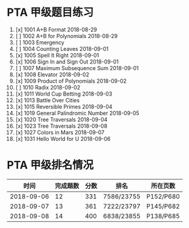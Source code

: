 # PTA 甲级题目练习
1. [x] 1001 A+B Format 2018-08-29 
2. [ ] 1002 A+B for Polynomials 2018-08-29
3. [ ] 1003 Emergency 
4. [ ] 1004 Counting Leaves 2018-09-01
5. [x] 1005 Spell It Right 2018-09-01
6. [x] 1006 Sign In and Sign Out 2018-09-01
7. [ ] 1007 Maximum Subsequence Sum 2018-09-01
8. [x] 1008 Elevator 2018-09-02
9. [x] 1009 Product of Polynomials 2018-09-02
10. [ ] 1010 Radix 2018-09-02
11. [x] 1011 World Cup Betting 2018-09-03
13. [x] 1013 Battle Over Cities 
14. [x] 1015 Reversible Primes 2018-09-04 
15. [x] 1019 General Palindromic Number 2018-09-05
16. [x] 1020 Tree Traversals 2018-09-04
17. [x] 1023 Tree Traversals 2018-09-08
18. [x] 1027 Colors in Mars 2018-09-07
19. [x] 1031 Hello World for U 2018-09-06

# PTA 甲级排名情况
时间|完成题数|分数|排名|所在页数
--|--|--|--|--
2018-09-06 |12|331|7586/23755 |P152/P680
2018-09-07 |13|361|7222/23797 |P145/P682
2018-09-08 |14|400|6838/23855 |P138/P685